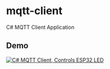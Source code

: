 # mqtt-client
C# MQTT Client Application

## Demo

[![C# MQTT Client, Controls ESP32 LED](https://img.youtube.com/vi/vrIpHxLRxKs/mqdefault.jpg)](https://www.youtube.com/watch?v=vrIpHxLRxKs)
